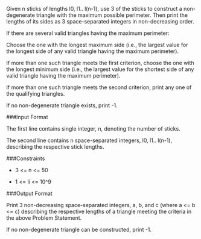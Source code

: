 Given n sticks of lengths l0, l1.. l(n-1), use 3 of the sticks to construct a non-degenerate triangle with the maximum possible perimeter. Then print the lengths of its sides as 3 space-separated integers in non-decreasing order.

If there are several valid triangles having the maximum perimeter:

Choose the one with the longest maximum side (i.e., the largest value for the longest side of any valid triangle having the maximum perimeter).

If more than one such triangle meets the first criterion, choose the one with the longest minimum side (i.e., the largest value for the shortest side of any valid triangle having the maximum perimeter).

If more than one such triangle meets the second criterion, print any one of the qualifying triangles.

If no non-degenerate triangle exists, print -1.

###Input Format

The first line contains single integer, n, denoting the number of sticks.

The second line contains n space-separated integers, l0, l1.. l(n-1), describing the respective stick lengths.

###Constraints

* 3 <= n <= 50

* 1 <= li <= 10^9

###Output Format

Print 3 non-decreasing space-separated integers, a, b, and c (where a <= b <= c) describing the respective lengths of a triangle meeting the criteria in the above Problem Statement.

If no non-degenerate triangle can be constructed, print -1.

